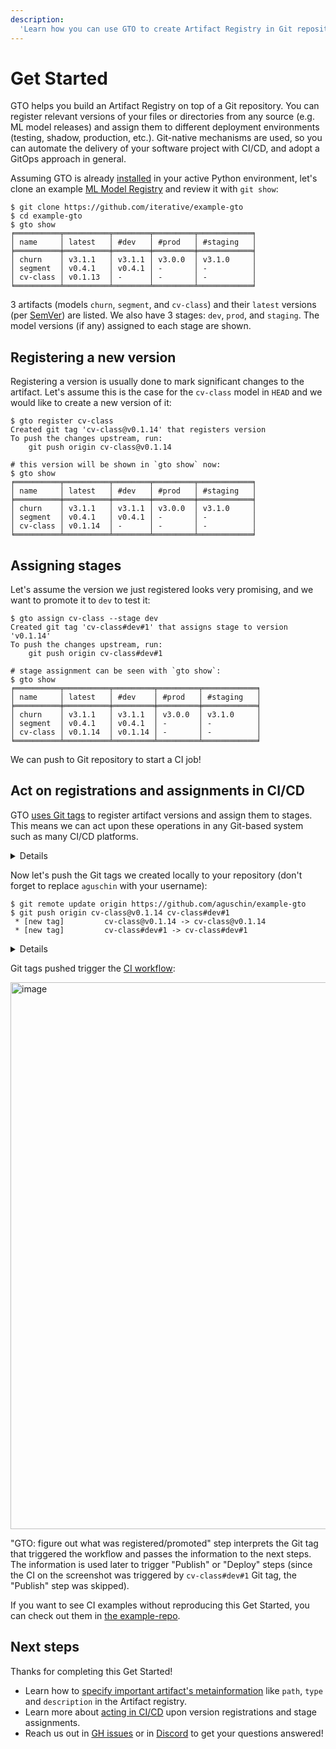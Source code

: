 ```yaml
---
description:
  'Learn how you can use GTO to create Artifact Registry in Git repository'
---
```


# Get Started

GTO helps you build an Artifact Registry on top of a Git repository. You can
register relevant versions of your files or directories from any source (e.g. ML
model releases) and assign them to different deployment environments (testing,
shadow, production, etc.). Git-native mechanisms are used, so you can automate
the delivery of your software project with CI/CD, and adopt a GitOps approach in
general.

Assuming GTO is already [installed](/doc/gto/install) in your active Python
environment, let's clone an example [ML Model Registry] and review it with
`git show`:

[ml model registry]: /doc/use-cases/model-registry

```cli
$ git clone https://github.com/iterative/example-gto
$ cd example-gto
$ gto show
╒══════════╤══════════╤════════╤═════════╤════════════╕
│ name     │ latest   │ #dev   │ #prod   │ #staging   │
╞══════════╪══════════╪════════╪═════════╪════════════╡
│ churn    │ v3.1.1   │ v3.1.1 │ v3.0.0  │ v3.1.0     │
│ segment  │ v0.4.1   │ v0.4.1 │ -       │ -          │
│ cv-class │ v0.1.13  │ -      │ -       │ -          │
╘══════════╧══════════╧════════╧═════════╧════════════╛
```

3 artifacts (models `churn`, `segment`, and `cv-class`) and their `latest`
versions (per [SemVer](https://semver.org)) are listed. We also have 3 stages:
`dev`, `prod`, and `staging`. The model versions (if any) assigned to each stage
are shown.

## Registering a new version

Registering a version is usually done to mark significant changes to the
artifact. Let's assume this is the case for the `cv-class` model in `HEAD` and
we would like to create a new version of it:

```cli
$ gto register cv-class
Created git tag 'cv-class@v0.1.14' that registers version
To push the changes upstream, run:
    git push origin cv-class@v0.1.14

# this version will be shown in `gto show` now:
$ gto show
╒══════════╤══════════╤════════╤═════════╤════════════╕
│ name     │ latest   │ #dev   │ #prod   │ #staging   │
╞══════════╪══════════╪════════╪═════════╪════════════╡
│ churn    │ v3.1.1   │ v3.1.1 │ v3.0.0  │ v3.1.0     │
│ segment  │ v0.4.1   │ v0.4.1 │ -       │ -          │
│ cv-class │ v0.1.14  │ -      │ -       │ -          │
╘══════════╧══════════╧════════╧═════════╧════════════╛
```

## Assigning stages

Let's assume the version we just registered looks very promising, and we want to
promote it to `dev` to test it:

```cli
$ gto assign cv-class --stage dev
Created git tag 'cv-class#dev#1' that assigns stage to version 'v0.1.14'
To push the changes upstream, run:
    git push origin cv-class#dev#1

# stage assignment can be seen with `gto show`:
$ gto show
╒══════════╤══════════╤═════════╤═════════╤════════════╕
│ name     │ latest   │ #dev    │ #prod   │ #staging   │
╞══════════╪══════════╪═════════╪═════════╪════════════╡
│ churn    │ v3.1.1   │ v3.1.1  │ v3.0.0  │ v3.1.0     │
│ segment  │ v0.4.1   │ v0.4.1  │ -       │ -          │
│ cv-class │ v0.1.14  │ v0.1.14 │ -       │ -          │
╘══════════╧══════════╧═════════╧═════════╧════════════╛
```

We can push to Git repository to start a CI job!

## Act on registrations and assignments in CI/CD

GTO [uses Git tags] to register artifact versions and assign them to stages.
This means we can act upon these operations in any Git-based system such as many
CI/CD platforms.

[uses git tags]: /doc/gto/user-guide#git-tags-format

<details>

### Click to set up a working repository to try this.

Let's fork the [example-gto repo](https://github.com/iterative/example-gto) repo
(you'll need a [GitHub](https://github.com/signup) account first). For CI/CD to
start, you'll need to enable it on the "Actions" page of your fork.

1. [Fork the repo](https://github.com/iterative/example-gto/fork). Make sure you
   uncheck "Copy the `main` branch only" to copy Git tags as well:
   <img width="877" alt="image" src="https://user-images.githubusercontent.com/6797716/199275275-439335f4-6f54-4cd7-910d-fc29ad3c095c.png">

2. Enable workflows in your repo for a new Git tag to trigger CI:
   <img width="869" alt="image" src="https://user-images.githubusercontent.com/6797716/199272682-dfd628bf-9599-4e85-a623-bf4a10c3d7e1.png">

</details>

Now let's push the Git tags we created locally to your repository (don't forget
to replace `aguschin` with your username):

```cli
$ git remote update origin https://github.com/aguschin/example-gto
$ git push origin cv-class@v0.1.14 cv-class#dev#1
 * [new tag]         cv-class@v0.1.14 -> cv-class@v0.1.14
 * [new tag]         cv-class#dev#1 -> cv-class#dev#1
```

<details>

### Or just repeat the assignment for your new repo

We can do the same thing we did locally, but for your remote repo (don't forget
to replace `aguschin` with your username):

```cli
# since we didn't register a version on remote, GTO will do that for us:
$ gto assign cv-class --stage dev \
    --repo https://github.com/aguschin/example-gto
Created git tag 'cv-class@v0.1.14' that registers a version
Running `git push origin cv-class@v0.1.14`
Successfully pushed git tag cv-class@v0.1.14 on remote.
Created git tag 'cv-class#dev#1' that assigns stage to version 'v0.1.14'
Running `git push origin cv-class#dev#1`
Successfully pushed git tag cv-class#dev#1 on remote.
```

</details>

Git tags pushed trigger the
[CI workflow](https://github.com/iterative/example-gto/blob/main/.github/workflows/gto-act-on-tags.yml):

<img width="875" alt="image" src="https://user-images.githubusercontent.com/6797716/199276636-bf996ad3-7d9c-4100-9f3c-6444730e4d19.png">

"GTO: figure out what was registered/promoted" step interprets the Git tag that
triggered the workflow and passes the information to the next steps. The
information is used later to trigger "Publish" or "Deploy" steps (since the CI
on the screenshot was triggered by `cv-class#dev#1` Git tag, the "Publish" step
was skipped).

If you want to see CI examples without reproducing this Get Started, you can
check out them in
[the example-repo](https://github.com/iterative/example-gto/actions).

## Next steps

Thanks for completing this Get Started!

- Learn how to
  [specify important artifact's metainformation](/doc/gto/user-guide#annotations-in-artifactsyaml)
  like `path`, `type` and `description` in the Artifact registry.
- Learn more about [acting in CI/CD](/doc/gto/user-guide#acting-downstream) upon
  version registrations and stage assignments.
- Reach us out in [GH issues](https://github.com/iterative/gto/issues) or in
  [Discord](https://discord.com/invite/dvwXA2N) to get your questions answered!

<!-- - To use DVC with GTO, check out [DVC docs](https://dvc.org/doc).
- To deploy models upon GTO stage assignments, check out [MLEM docs](/doc/). -->
